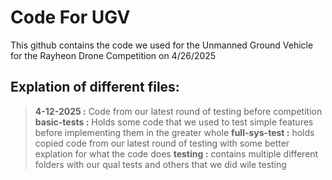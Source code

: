 # Code For UGV

This github contains the code we used for the Unmanned Ground Vehicle for the Rayheon Drone Competition on 4/26/2025

## Explation of different files:

> **4-12-2025 :** Code from our latest round of testing before competition
> **basic-tests :** Holds some code that we used to test simple features before implementing them in the greater whole
> **full-sys-test :** holds copied code from our latest round of testing with some better explation for what the code does
> **testing :** contains multiple different folders with our qual tests and others that we did wile testing